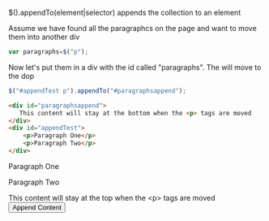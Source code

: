 $().appendTo(element|selector) appends  the collection to an element

Assume we have found all the paragraphcs on the page and want to move them into another div

```js
var paragraphs=$("p");
```

Now let's put them in a div with the id called "paragraphs".  The will move to the dop

```js
$("#appendTest p").appendTo("#paragraphsappend");
```


```html
<div id="paragraphsappend">
   This content will stay at the bottom when the <p> tags are moved
</div>
<div id="appendTest">
    <p>Paragraph One</p>
    <p>Paragraph Two</p>
</div>
```

<div id="appendTest">
    <p>Paragraph One</p>
    <p>Paragraph Two</p>
</div>
<div id="paragraphsappend">
    <div>This content will stay at the top when the &lt;p> tags are moved</div>
</div>




<input type="button" value="Append Content" onclick='$("#appendTest p").appendTo("#paragraphsappend");'>